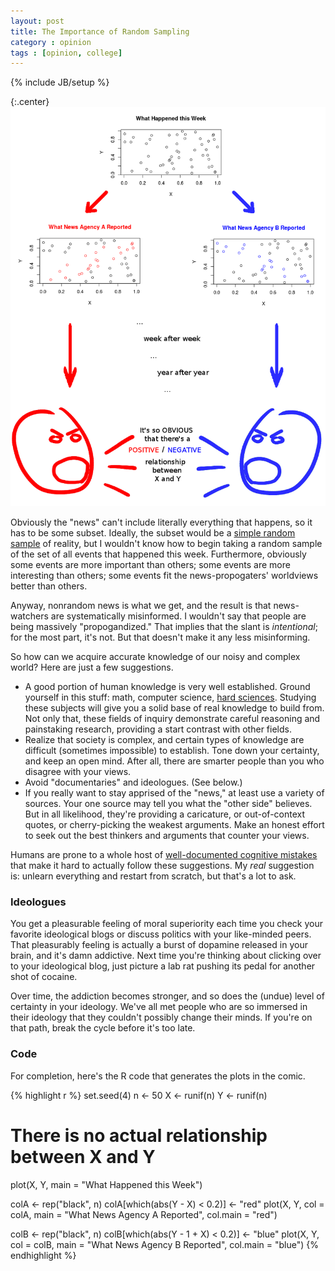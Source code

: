 ```yaml
---
layout: post
title: The Importance of Random Sampling
category : opinion
tags : [opinion, college]
---
```

{% include JB/setup %}


{:.center}
![random sampling comic](/static/2013-02-17-the-importance-of-random-sampling/randomsampling.png) 

Obviously the "news" can't include literally everything that happens, so it has to be some subset. Ideally, the subset would be a [simple random sample](https://en.wikipedia.org/wiki/Simple_random_sample) of reality, but I wouldn't know how to begin taking a random sample of the set of all events that happened this week. Furthermore, obviously some events are more important than others; some events are more interesting than others; some events fit the news-propogaters' worldviews better than others.

Anyway, nonrandom news is what we get, and the result is that news-watchers are systematically misinformed. I wouldn't say that people are being massively "propogandized." That implies that the slant is *intentional*; for the most part, it's not. But that doesn't make it any less misinforming.

So how can we acquire accurate knowledge of our noisy and complex world? Here are just a few suggestions.

- A good portion of human knowledge is very well established. Ground yourself in this stuff: math, computer science, [hard sciences](http://en.wikipedia.org/wiki/Hard_and_soft_science). Studying these subjects will give you a solid base of real knowledge to build from. Not only that, these fields of inquiry demonstrate careful reasoning and painstaking research, providing a start contrast with other fields.
- Realize that society is complex, and certain types of knowledge are difficult (sometimes impossible) to establish. Tone down your certainty, and keep an open mind. After all, there are smarter people than you who disagree with your views.
- Avoid "documentaries" and ideologues. (See below.)
- If you really want to stay apprised of the "news," at least use a variety of sources. Your one source may tell you what the "other side" believes. But in all likelihood, they're providing a caricature, or out-of-context quotes, or cherry-picking the weakest arguments. Make an honest effort to seek out the best thinkers and arguments that counter your views.

Humans are prone to a whole host of [well-documented cognitive mistakes](https://en.wikipedia.org/wiki/List_of_biases_in_judgment_and_decision_making) that make it hard to actually follow these suggestions. My *real* suggestion is: unlearn everything and restart from scratch, but that's a lot to ask.


### Ideologues

You get a pleasurable feeling of moral superiority each time you check your favorite ideological blogs or discuss politics with your like-minded peers. That pleasurably feeling is actually a burst of dopamine released in your brain, and it's damn addictive. Next time you're thinking about clicking over to your ideological blog, just picture a lab rat pushing its pedal for another shot of cocaine.

Over time, the addiction becomes stronger, and so does the (undue) level of certainty in your ideology. We've all met people who are so immersed in their ideology that they couldn't possibly change their minds. If you're on that path, break the cycle before it's too late.


### Code

For completion, here's the R code that generates the plots in the comic.

{% highlight r %}
set.seed(4)
n <- 50
X <- runif(n)
Y <- runif(n)
# There is no actual relationship between X and Y
plot(X, Y, main = "What Happened this Week")

colA <- rep("black", n)
colA[which(abs(Y - X) < 0.2)] <- "red"
plot(X, Y, col = colA, main = "What News Agency A Reported", col.main = "red")

colB <- rep("black", n)
colB[which(abs(Y - 1 + X) < 0.2)] <- "blue"
plot(X, Y, col = colB, main = "What News Agency B Reported", col.main = "blue")
{% endhighlight %}
